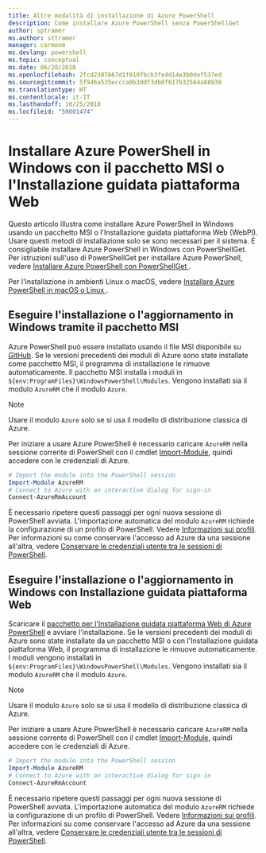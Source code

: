 ```yaml
---
title: Altre modalità di installazione di Azure PowerShell
description: Come installare Azure PowerShell senza PowerShellGet
author: sptramer
ms.author: sttramer
manager: carmonm
ms.devlang: powershell
ms.topic: conceptual
ms.date: 06/20/2018
ms.openlocfilehash: 2fcd2307667d1f810fbcb3fe4d14e3b0def537ed
ms.sourcegitcommit: 5f946a535eccca0b3ddf3db8f617b32564a88938
ms.translationtype: HT
ms.contentlocale: it-IT
ms.lasthandoff: 10/25/2018
ms.locfileid: "50001474"
---
```

# <a name="install-azure-powershell-on-windows-with-msi-or-web-platform-installer"></a>Installare Azure PowerShell in Windows con il pacchetto MSI o l'Installazione guidata piattaforma Web

Questo articolo illustra come installare Azure PowerShell in Windows usando un pacchetto MSI o l'Installazione guidata piattaforma Web (WebPI).  
Usare questi metodi di installazione solo se sono necessari per il sistema. È consigliabile installare Azure PowerShell in Windows con PowerShellGet. Per istruzioni sull'uso di PowerShellGet per installare Azure PowerShell, vedere [Installare Azure PowerShell con PowerShellGet ](install-azurerm-ps.md).

Per l'installazione in ambienti Linux o macOS, vedere [Installare Azure PowerShell in macOS o Linux ](install-azurermps-maclinux.md).

## <a name="install-or-update-on-windows-using-the-msi-package"></a>Eseguire l'installazione o l'aggiornamento in Windows tramite il pacchetto MSI

Azure PowerShell può essere installato usando il file MSI disponibile su [GitHub](https://github.com/Azure/azure-powershell/releases/tag/v5.7.0-April2018). Se le versioni precedenti dei moduli di Azure sono state installate come pacchetto MSI, il programma di installazione le rimuove automaticamente. Il pacchetto MSI installa i moduli in `${env:ProgramFiles}\WindowsPowerShell\Modules`. Vengono installati sia il modulo `AzureRM` che il modulo `Azure`.

> [!NOTE]
> Usare il modulo `Azure` solo se si usa il modello di distribuzione classica di Azure.

Per iniziare a usare Azure PowerShell è necessario caricare `AzureRM` nella sessione corrente di PowerShell con il cmdlet [Import-Module](/powershell/module/Microsoft.PowerShell.Core/Import-Module), quindi accedere con le credenziali di Azure.

```powershell
# Import the module into the PowerShell session
Import-Module AzureRM
# Connect to Azure with an interactive dialog for sign-in
Connect-AzureRmAccount
```

È necessario ripetere questi passaggi per ogni nuova sessione di PowerShell avviata. L'importazione automatica del modulo `AzureRM` richiede la configurazione di un profilo di PowerShell. Vedere [Informazioni sui profili](/powershell/module/microsoft.powershell.core/about/about_profiles).
Per informazioni su come conservare l'accesso ad Azure da una sessione all'altra, vedere [Conservare le credenziali utente tra le sessioni di PowerShell](context-persistence.md).

## <a name="install-or-update-on-windows-using-the-web-platform-installer"></a>Eseguire l'installazione o l'aggiornamento in Windows con Installazione guidata piattaforma Web

Scaricare il [pacchetto per l'Installazione guidata piattaforma Web di Azure PowerShell](http://aka.ms/webpi-azps) e avviare l'installazione. Se le versioni precedenti dei moduli di Azure sono state installate da un pacchetto MSI o con l'Installazione guidata piattaforma Web, il programma di installazione le rimuove automaticamente. I moduli vengono installati in `${env:ProgramFiles}\WindowsPowerShell\Modules`. Vengono installati sia il modulo `AzureRM` che il modulo `Azure`.

> [!NOTE]
> Usare il modulo `Azure` solo se si usa il modello di distribuzione classica di Azure.

Per iniziare a usare Azure PowerShell è necessario caricare `AzureRM` nella sessione corrente di PowerShell con il cmdlet [Import-Module](/powershell/module/Microsoft.PowerShell.Core/Import-Module), quindi accedere con le credenziali di Azure.

```powershell
# Import the module into the PowerShell session
Import-Module AzureRM
# Connect to Azure with an interactive dialog for sign-in
Connect-AzureRmAccount
```

È necessario ripetere questi passaggi per ogni nuova sessione di PowerShell avviata. L'importazione automatica del modulo `AzureRM` richiede la configurazione di un profilo di PowerShell. Vedere [Informazioni sui profili](/powershell/module/microsoft.powershell.core/about/about_profiles).
Per informazioni su come conservare l'accesso ad Azure da una sessione all'altra, vedere [Conservare le credenziali utente tra le sessioni di PowerShell](context-persistence.md).

